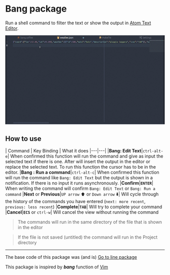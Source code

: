 # Bang package

Run a shell command to filter the text or show the output in [Atom Text Editor](https://atom.io).

![bang.gif](https://github.com/isgj/bang/blob/master/img/bang.gif?raw=true)

## How to use

| Command | Key Binding | What it does
|---|---|
|**Bang: Edit Text**|`ctrl-alt-e`| When confirmed this function will run the command and give as input the selected text if there is one. After will insert the output in the editor or replace the selected text. To run this function the cursor has to be in the editor.
|**Bang : Run a command**|`ctrl-alt-c`| When confirmed this function will run the command like `Bang: Edit Text` but the output is shown in a notification. If there is no input it runs asynchronously.
|**Confirm**|**`ENTER`**| When writing the command will confirm `Bang: Edit Text` or `Bang: Run a command`
|**Next** or **Previous**|`UP arrow` :arrow_up: or `Down arrow` :arrow_down:| Will cycle through the history of the commands you have entered (`next: more recent`, `previous: less recent`)
|**Complete**|**`TAB`**| Will try to complete your command
|**Cancel**|**`ECS`** or `ctrl-w`| Will cancel the view without running the command

> The commands will run in the same directory of the file that is shown in the editor

> If the file is not saved (untitled) the command will run in the Project directory

---
The base code of this package was (and is) [Go to line package](https://github.com/atom/go-to-line)

This package is inspired by ***bang*** function of [Vim](http://www.vim.org/)
